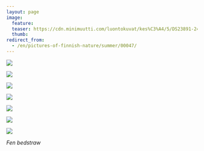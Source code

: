 ```yaml
---
layout: page
image:
  feature:
  teaser: https://cdn.minimuutti.com/luontokuvat/kes%C3%A4/5/DS23891-245px.jpg
  thumb:
redirect_from:
  - /en/pictures-of-finnish-nature/summer/00047/
---
```


![](https://cdn.minimuutti.com/luontokuvat/kes%C3%A4/5/DS24415-800px.jpg)

![](https://cdn.minimuutti.com/luontokuvat/kes%C3%A4/2/DSC33205-800px.jpg)

![](https://cdn.minimuutti.com/luontokuvat/kes%C3%A4/2/DSC33213-800px.jpg)

![](https://cdn.minimuutti.com/luontokuvat/kes%C3%A4/2/DSC33219-800px.jpg)

![](https://cdn.minimuutti.com/luontokuvat/kes%C3%A4/2/DSC33232-800px.jpg)

![](https://cdn.minimuutti.com/luontokuvat/kes%C3%A4/5/DS23887-800px.jpg)

![](https://cdn.minimuutti.com/luontokuvat/kes%C3%A4/5/DS23891-800px.jpg)

*Fen bedstraw*
